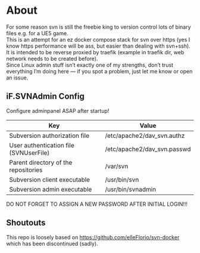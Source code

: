 # About

For some reason svn is still the freebie king to version control lots of binary files e.g. for a UE5 game.  
This is an attempt for an ez docker compose stack for svn over https (yes I know https performance will be ass, but easier than dealing with svn+ssh).  
It is intended to be reverse proxied by traefik (example in traefik dir, web network needs to be created before).  
Since Linux admin stuff isn’t exactly one of my strengths, don’t trust everything I’m doing here — if you spot a problem, just let me know or open an issue.

## iF.SVNAdmin Config

Configure adminpanel ASAP after startup!

| Key                                    | Value                       |
| -------------------------------------- | --------------------------- |
| Subversion authorization file          | /etc/apache2/dav_svn.authz  |
| User authentication file (SVNUserFile) | /etc/apache2/dav_svn.passwd |
| Parent directory of the repositories   | /var/svn                    |
| Subversion client executable           | /usr/bin/svn                |
| Subversion admin executable            | /usr/bin/svnadmin           |

DO NOT FORGET TO ASSIGN A NEW PASSWORD AFTER INITIAL LOGIN!!!

## Shoutouts

This repo is loosely based on https://github.com/elleFlorio/svn-docker which has been discontinued (sadly).
